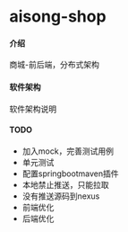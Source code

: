 # aisong-shop

#### 介绍

商城-前后端，分布式架构

#### 软件架构

软件架构说明

#### TODO

- 加入mock，完善测试用例
- 单元测试
- 配置springbootmaven插件
- 本地禁止推送，只能拉取
- 没有推送源码到nexus
- 前端优化
- 后端优化
